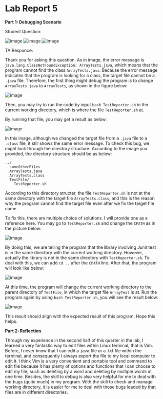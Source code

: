 # **Lab Report 5**

**Part 1: Debugging Scenario**

Student Question:

![image](https://github.com/ZTKZTK13/cse15l-lab-reports/assets/108479377/25ca22e3-2c00-4a5f-9721-b05368984ac4)
![image](https://github.com/ZTKZTK13/cse15l-lab-reports/assets/108479377/f2542d92-bdd1-48bf-b441-d520b83017bd)
![image](https://github.com/ZTKZTK13/cse15l-lab-reports/assets/108479377/4099fde0-a56b-437f-a7cf-576210754605)

TA Responce:

Thank you for asking this question.
As in image, the error message is `java.lang.ClassNotFoundException: ArrayTests.java`, which means that the program cannot find the class `ArrayTests.java`. Because the error message indicates that the program is looking for a class, the target file cannot be a `.java` file.
Therefore, the first thing might debug the program is to change `ArrayTests.java` to `ArrayTests`, as shown in the figure below:

![image](https://github.com/ZTKZTK13/cse15l-lab-reports/assets/108479377/227d81e5-f166-4aaa-96d1-132b7463dabf)

Then, you may try to run the code by input `bash TestReporter.sh` in the current working directory, which is where the file `TestReporter.sh` at.

By running that file, you may get a result as below:

![image](https://github.com/ZTKZTK13/cse15l-lab-reports/assets/108479377/4edd74ff-762c-4a58-94d6-996abd2137e4)

In this image, although we changed the target file from a `.java` file to a `.class` file, it still shows the same error message.
To check this bug, we might look through the directory structure. According to the image you provided, the directory structure should be as below:

```
../
  someOtherFiles
  ArrayTests.java
  ArrayTests.class
  TestFile/
    TestReporter.sh
```

According to this directory structer, the file `TestReporter.sh` is not at the same directory with the target file `ArrayTests.class`, and this is the reason why the program cannot find the target file even after we fix the target file name.

To fix this, there are multiple choice of solutions. I will provide one as a reference here. You may go to `TestReporter.sh` and change the `CPATH` as in the picture below:

![image](https://github.com/ZTKZTK13/cse15l-lab-reports/assets/108479377/4d405d40-5640-4ffa-9260-c6b13de30c2a)

By doing this, we are telling the program that the library involving Junit test is in the same directory with the current working directory. 
However, actually the library is not in the same directory with `TestReporter.sh`. 
To deal with this, we can add `cd ..` after the `CPATH` line. After that, the program will look like below:

![image](https://github.com/ZTKZTK13/cse15l-lab-reports/assets/108479377/cd7e1cc9-ff7a-4f79-a2ae-d066b06f95a6)

At this time, the program will change the current working directory to the parent directory of `TestFile`, in which the target file `ArrayTest` is at. 
Run the program again by using `bash TestReporter.sh`, you will see the result below:

![image](https://github.com/ZTKZTK13/cse15l-lab-reports/assets/108479377/f9134674-9797-4052-a25e-edea9106d190)

This result should align with the expected result of this program. Hope this helps.

**Part 2: Reflection**

Through my experience in the second half of this quarter in the lab, I learned a very fantastic way to edit files within Linux terminal, that is Vim. Before, I never know that I can edit a .java file or a .txt file within the terminal, and consequently I always export the file to my local computer to edit it. I think Vim is a very convenient and portable tool and command to edit file because it has plenty of options and functions that I can choose to edit my file, such as deleting by a word and deleting by multiple words in one time. Besides, the skill to debug is also very helpful for me to deal with the bugs (quite much) in my program. With the skill to check and manage working directory, it is easier for me to deal with those bugs leaded by that files are in different directories.
